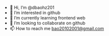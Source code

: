 - 👋 Hi, I’m @dbaohz201
- 👀 I’m interested in github
- 🌱 I’m currently learning frontend web
- 💞️ I’m looking to collaborate on github
- 📫 How to reach me bao20102001@gmail.com

<!---
dbaohz201/dbaohz201 is a ✨ special ✨ repository because its `README.md` (this file) appears on your GitHub profile.
You can click the Preview link to take a look at your changes.
--->
